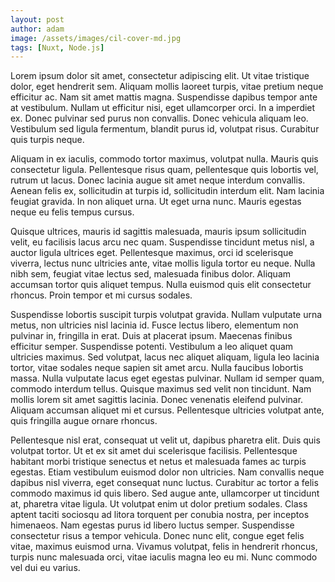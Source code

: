 ```yaml
---
layout: post
author: adam
image: /assets/images/cil-cover-md.jpg
tags: [Nuxt, Node.js]
---
```

Lorem ipsum dolor sit amet, consectetur adipiscing elit. Ut vitae tristique dolor, eget hendrerit sem. Aliquam mollis laoreet turpis, vitae pretium neque efficitur ac. Nam sit amet mattis magna. Suspendisse dapibus tempor ante at vestibulum. Nullam ut efficitur nisi, eget ullamcorper orci. In a imperdiet ex. Donec pulvinar sed purus non convallis. Donec vehicula aliquam leo. Vestibulum sed ligula fermentum, blandit purus id, volutpat risus. Curabitur quis turpis neque.

Aliquam in ex iaculis, commodo tortor maximus, volutpat nulla. Mauris quis consectetur ligula. Pellentesque risus quam, pellentesque quis lobortis vel, rutrum ut lacus. Donec lacinia augue sit amet neque interdum convallis. Aenean felis ex, sollicitudin at turpis id, sollicitudin interdum elit. Nam lacinia feugiat gravida. In non aliquet urna. Ut eget urna nunc. Mauris egestas neque eu felis tempus cursus.

Quisque ultrices, mauris id sagittis malesuada, mauris ipsum sollicitudin velit, eu facilisis lacus arcu nec quam. Suspendisse tincidunt metus nisl, a auctor ligula ultrices eget. Pellentesque maximus, orci id scelerisque viverra, lectus nunc ultricies ante, vitae mollis ligula tortor eu neque. Nulla nibh sem, feugiat vitae lectus sed, malesuada finibus dolor. Aliquam accumsan tortor quis aliquet tempus. Nulla euismod quis elit consectetur rhoncus. Proin tempor et mi cursus sodales.

Suspendisse lobortis suscipit turpis volutpat gravida. Nullam vulputate urna metus, non ultricies nisl lacinia id. Fusce lectus libero, elementum non pulvinar in, fringilla in erat. Duis at placerat ipsum. Maecenas finibus efficitur semper. Suspendisse potenti. Vestibulum a leo aliquet quam ultricies maximus. Sed volutpat, lacus nec aliquet aliquam, ligula leo lacinia tortor, vitae sodales neque sapien sit amet arcu. Nulla faucibus lobortis massa. Nulla vulputate lacus eget egestas pulvinar. Nullam id semper quam, commodo interdum tellus. Quisque maximus sed velit non tincidunt. Nam mollis lorem sit amet sagittis lacinia. Donec venenatis eleifend pulvinar. Aliquam accumsan aliquet mi et cursus. Pellentesque ultricies volutpat ante, quis fringilla augue ornare rhoncus.

Pellentesque nisl erat, consequat ut velit ut, dapibus pharetra elit. Duis quis volutpat tortor. Ut et ex sit amet dui scelerisque facilisis. Pellentesque habitant morbi tristique senectus et netus et malesuada fames ac turpis egestas. Etiam vestibulum euismod dolor non ultricies. Nam convallis neque dapibus nisl viverra, eget consequat nunc luctus. Curabitur ac tortor a felis commodo maximus id quis libero. Sed augue ante, ullamcorper ut tincidunt at, pharetra vitae ligula. Ut volutpat enim ut dolor pretium sodales. Class aptent taciti sociosqu ad litora torquent per conubia nostra, per inceptos himenaeos. Nam egestas purus id libero luctus semper. Suspendisse consectetur risus a tempor vehicula. Donec nunc elit, congue eget felis vitae, maximus euismod urna. Vivamus volutpat, felis in hendrerit rhoncus, turpis nunc malesuada orci, vitae iaculis magna leo eu mi. Nunc commodo vel dui eu varius.